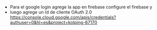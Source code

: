 - Para el google login agrege la app en firebase configure el firebase y 
- luego agrege un Id de cliente OAuth 2.0 https://console.cloud.google.com/apis/credentials?authuser=0&hl=es&project=kolping-67170
